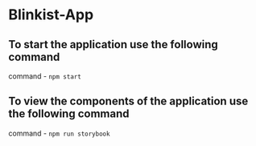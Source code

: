 # Blinkist-App
## To start the application use the following command
command - `npm start`
## To view the components of the application use the following command
command - `npm run storybook`

